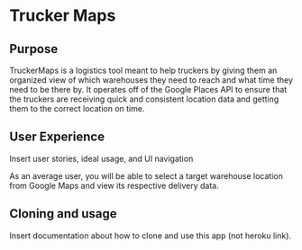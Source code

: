 # Trucker Maps

## Purpose
TruckerMaps is a logistics tool meant to help truckers by giving them an organized view of which warehouses they need to reach and what time they need to be there by. It operates off of the Google Places API to ensure that the truckers are receiving quick and consistent location data and getting them to the correct location on time.

## User Experience
Insert user stories, ideal usage, and UI navigation

As an average user, you will be able to select a target warehouse location from Google Maps and view its respective delivery data.

## Cloning and usage
Insert documentation about how to clone and use this app (not heroku link).

